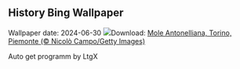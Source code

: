 ## History Bing Wallpaper
Wallpaper date: 2024-06-30
![](https://www.bing.com/th?id=OHR.PrideItalia_IT-IT3295714060_UHD.jpg&w=1000)Download: [Mole Antonelliana, Torino, Piemonte (© Nicolò Campo/Getty Images)](https://www.bing.com/th?id=OHR.PrideItalia_IT-IT3295714060_UHD.jpg)

Auto get programm by LtgX
